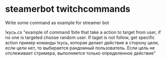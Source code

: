 # steamerbot twitchcommands
Write some command as example for streamer bot

!кусь.cs
"example of command !bite that take a action to target from user, if no one is targeted choose random user. If taget is not follow, get specific action
пример команды !кусь, которая делает действие в сторону цели, если цели нет, то выбирается рандомный пользователь. Если цель не отслеживает стримера, выполняется только определенное действие"
